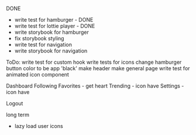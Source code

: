 DONE
* write test for hamburger - DONE
* write test for lottie player - DONE
* write storybook for hamburger
* fix storybook styling
* write test for navigation
* write storybook for navigation

ToDo:
write test for custom hook
write tests for icons
change hamburger button color to be app 'black'
make header
make general page
write test for animated icon component

Dashboard
Following
Favorites - get heart
Trending - icon have
Settings - icon have

Logout


long term
- lazy load user icons
